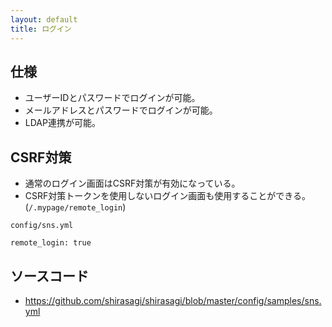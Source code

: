 ```yaml
---
layout: default
title: ログイン
---
```


## 仕様

- ユーザーIDとパスワードでログインが可能。
- メールアドレスとパスワードでログインが可能。
- LDAP連携が可能。

## CSRF対策

- 通常のログイン画面はCSRF対策が有効になっている。
- CSRF対策トークンを使用しないログイン画面も使用することができる。(`/.mypage/remote_login`)

`config/sns.yml`

~~~
remote_login: true
~~~

## ソースコード

- <https://github.com/shirasagi/shirasagi/blob/master/config/samples/sns.yml>
